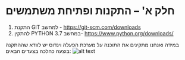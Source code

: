 חלק א' – התקנות ופתיחת משתמשים
================================

1.	התקנת GIT למחשב - https://git-scm.com/downloads
2.	להתקין PYTHON 3.7 במחשב- https://www.python.org/downloads/

במידה ואנחנו מתקינים את התוכנה על מערכת הפעלה וינדוס יש לוודא שההתקנה בוצעה כהלכה בצעדים הבאים:
![alt text](https://github.com/qaviton/test_repository/blob/dev/docs/heb/img/py-ins1.png)
